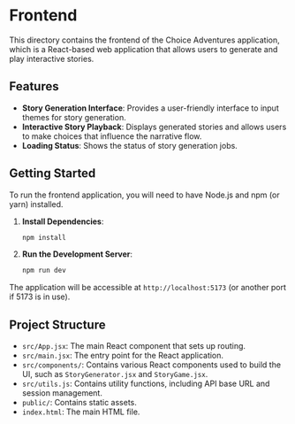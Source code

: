 # Frontend

This directory contains the frontend of the Choice Adventures application, which is a React-based web application that allows users to generate and play interactive stories.

## Features

-   **Story Generation Interface**: Provides a user-friendly interface to input themes for story generation.
-   **Interactive Story Playback**: Displays generated stories and allows users to make choices that influence the narrative flow.
-   **Loading Status**: Shows the status of story generation jobs.

## Getting Started

To run the frontend application, you will need to have Node.js and npm (or yarn) installed.

1.  **Install Dependencies**:
    ```bash
    npm install
    ```
2.  **Run the Development Server**:
    ```bash
    npm run dev
    ```

The application will be accessible at `http://localhost:5173` (or another port if 5173 is in use).

## Project Structure

-   `src/App.jsx`: The main React component that sets up routing.
-   `src/main.jsx`: The entry point for the React application.
-   `src/components/`: Contains various React components used to build the UI, such as `StoryGenerator.jsx` and `StoryGame.jsx`.
-   `src/utils.js`: Contains utility functions, including API base URL and session management.
-   `public/`: Contains static assets.
-   `index.html`: The main HTML file.